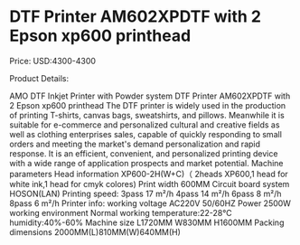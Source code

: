 # DTF Printer AM602XPDTF with 2 Epson xp600 printhead

Price: USD:4300-4300

Product Details:

AMO DTF Inkjet Printer with Powder system
DTF Printer AM602XPDTF with 2 Epson xp600 printhead
The DTF printer is widely used in the production of printing T-shirts, canvas bags, sweatshirts, and pillows. Meanwhile it is suitable for e-commerce and personalized cultural and creative fields as well as clothing enterprises sales, capable of quickly responding to small orders and meeting the market's demand personalization and rapid response. It is an efficient, convenient, and personalized printing device with a wide range of application prospects and market potential.
Machine parameters
Head information	XP600-2H(W+C)（ 2heads XP600,1 head for white ink,1 head for cmyk colores)
Print width		600MM
Circuit board system	HOSON(LAN)
Printing speed:
3pass	17 m²/h
4pass	14 m²/h
6pass	8 m²/h
8pass	6 m²/h
Printer info:
working voltage	AC220V 50/60HZ
Power	2500W
working environment
Normal working temperature:22-28℃
humidity:40%-60%
Machine size	L1720MM W830MM H1600MM
Packing dimensions	2000MM(L)810MM(W)640MM(H)
